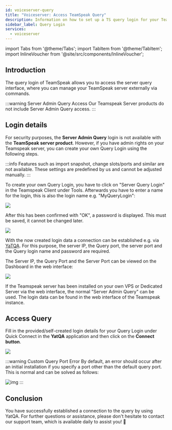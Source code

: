 ```yaml
---
id: voiceserver-query
title: "Voiceserver: Access TeamSpeak Query"
description: Information on how to set up a TS query login for your Teamspeak server from ZAP-Hosting 
sidebar_label: Query Login
services:
  - voiceserver
---
```


import Tabs from '@theme/Tabs';
import TabItem from '@theme/TabItem';
import InlineVoucher from '@site/src/components/InlineVoucher';

## Introduction

The query login of TeamSpeak allows you to access the server query interface, where you can manage your TeamSpeak server externally via commands.

:::warning Server Admin Query Access
Our Teamspeak Server products do not include Server Admin Query access. 
:::

<InlineVoucher />

## Login details

<Tabs>
<TabItem value="Webinterface" label="TeamSpeak Server Product" default>

For security purposes, the **Server Admin Query** login is not available with the **TeamSpeak server product**. However, if you have admin rights on your Teamspeak server, you can create your own Query Login using the following steps.

:::info
Features such as import snapshot, change slots/ports and similar are not available. These settings are predefined by us and cannot be adjusted manually. 
:::

To create your own Query Login, you have to click on "Server Query Login" in the Teamspeak Client under Tools.
Afterwards you have to enter a name for the login, this is also the login name e.g. "MyQueryLogin":

![](https://screensaver01.zap-hosting.com/index.php/s/gMeQtSTkrtRzbk7/preview)

After this has been confirmed with "OK", a password is displayed. This must be saved, it cannot be changed later. 

![](https://screensaver01.zap-hosting.com/index.php/s/c7W3mzRMJ4EP23E/preview)


With the now created login data a connection can be established e.g. via [YaTQA](https://yat.qa). For this purpose, the server IP, the Query port, the server port and the Query login name and password are required. 

The Server IP, the Query Port and the Server Port can be viewed on the Dashboard in the web interface: 

![](https://screensaver01.zap-hosting.com/index.php/s/RGsk8wfBkoCPzA4/preview)

</TabItem>
<TabItem value="self_hosted" label="Self hosted (VPS/Dedicated Server)">

If the Teamspeak server has been installed on your own VPS or Dedicated Server via the web interface, the normal "Server Admin Query" can be used. The login data can be found in the web interface of the Teamspeak instance. 

</TabItem>
</Tabs>

## Access Query

Fill in the provided/self-created login details for your Query Login under Quick Connect in the **YatQA** application and then click on the **Connect button**. 

![](https://screensaver01.zap-hosting.com/index.php/s/ZaBNRaQxfSjHKwT/download)

:::warning Custom Query Port Error
By default, an error should occur after an initial installation if you specify a port other than the default query port. This is normal and can be solved as follows: 

![img](https://screensaver01.zap-hosting.com/index.php/s/3mofjG5RKPM9yBW/download)
:::

## Conclusion

You have successfully established a connection to the query by using YatQA. For further questions or assistance, please don't hesitate to contact our support team, which is available daily to assist you! 🙂

<InlineVoucher />
